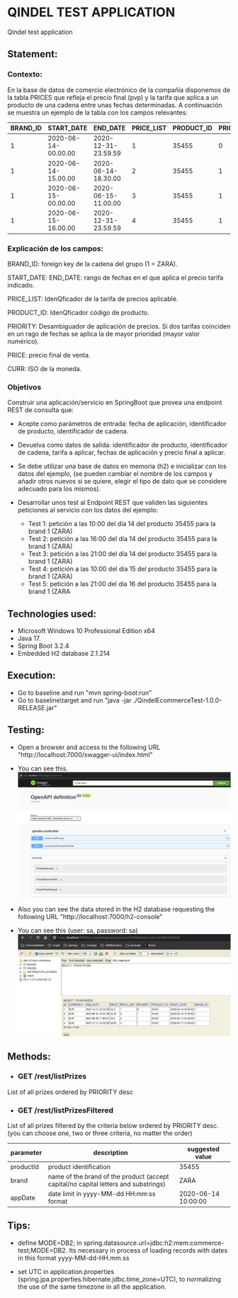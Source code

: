 # QINDEL TEST APPLICATION

Qindel test application

## Statement:

### Contexto:

En la base de datos de comercio electrónico de la compañía disponemos de la tabla PRICES que refleja el 
precio final (pvp) y la tarifa que aplica a un producto de una cadena entre unas fechas determinadas. A 
continuación se muestra un ejemplo de la tabla con los campos relevantes:

|BRAND_ID|START_DATE|END_DATE|PRICE_LIST|PRODUCT_ID|PRIORITY|PRICE|CURRENCY|
|------- |----------|--------|----------|----------|--------|-----|--------|
|1|2020-06-14-00.00.00|2020-12-31-23.59.59|1|35455|0|35.50|EUR|
|1|2020-06-14-15.00.00|2020-06-14-18.30.00|2|35455|1|25.45|EUR|
|1|2020-06-15-00.00.00|2020-06-15-11.00.00|3|35455|1|30.50|EUR|
|1|2020-06-15-16.00.00|2020-12-31-23.59.59|4|35455|1|38.95|EUR|

### Explicación de los campos:
BRAND_ID: foreign key de la cadena del grupo (1 = ZARA).

START_DATE: END_DATE: rango de fechas en el que aplica el precio tarifa indicado.

PRICE_LIST: IdenQficador de la tarifa de precios aplicable.

PRODUCT_ID: IdenQficador código de producto.

PRIORITY: Desambiguador de aplicación de precios. Si dos tarifas coinciden en un rago de fechas se aplica 
la de mayor prioridad (mayor valor numérico).

PRICE: precio final de venta.

CURR: ISO de la moneda.

### Objetivos

Construir una aplicación/servicio en SpringBoot que provea una endpoint REST de consulta que:

- Acepte como parámetros de entrada: fecha de aplicación, identificador de producto, identificador 
de cadena.

- Devuelva como datos de salida: identificador de producto, identificador de cadena, tarifa a aplicar, 
fechas de aplicación y precio final a aplicar.

- Se debe utilizar una base de datos en memoria (h2) e inicializar con los datos del ejemplo, (se 
pueden cambiar el nombre de los campos y añadir otros nuevos si se quiere, elegir el tipo de dato 
que se considere adecuado para los mismos).
 
- Desarrollar unos test al Endpoint REST que validen las siguientes peticiones al servicio con los 
datos del ejemplo:
 
   - Test 1: petición a las 10:00 del día 14 del producto 35455 para la brand 1 (ZARA)
   - Test 2: petición a las 16:00 del día 14 del producto 35455 para la brand 1 (ZARA)
   - Test 3: petición a las 21:00 del día 14 del producto 35455 para la brand 1 (ZARA)
   - Test 4: petición a las 10:00 del día 15 del producto 35455 para la brand 1 (ZARA)
   - Test 5: petición a las 21:00 del día 16 del producto 35455 para la brand 1 (ZARA

## Technologies used:

- Microsoft Windows 10 Professional Edition x64
- Java 17.
- Spring Boot 3.2.4
- Embedded H2 database 2.1.214

## Execution:

- Go to baseline and run "mvn spring-boot:run"
- Go to baseline\target and run "java -jar ./QindelEcommerceTest-1.0.0-RELEASE.jar"

## Testing:

- Open a browser and access to the following URL "http://localhost:7000/swagger-ui/index.html"

- You can see this. 
![alt text](https://github.com/jeag2002/QindelEcommerceTest/blob/master/swagger-ui.jpg?raw=true)

- Also you can see the data stored in the H2 database requesting the following URL "http://localhost:7000/h2-console"

- You can see this (user: sa, password: sa)
![alt text](https://github.com/jeag2002/QindelEcommerceTest/blob/master/h2-console-1.jpg?raw=true)

## Methods:

* <h3>GET /rest/listPrizes</h3>

List of all prizes ordered by PRIORITY desc


* <h3>GET /rest/listPrizesFiltered</h3>

List of all prizes filtered by the criteria below ordered by PRIORITY desc.
(you can choose one, two or three criteria, no matter the order)

|parameter|description|suggested value|
|---------|-----------|---------------|
|productId|product identification|35455|
|brand|name of the brand of the product (accept capital/no capital letters and substrings)|ZARA|
|appDate|date limit in yyyy-MM-dd HH:mm:ss format|2020-06-14 10:00:00|


## Tips:

* define MODE=DB2; in spring.datasource.url=jdbc:h2:mem:commerce-test;MODE=DB2. Its necessary in process of loading records with dates in this format yyyy-MM-dd-HH.mm.ss

* set UTC in application.properties (spring.jpa.properties.hibernate.jdbc.time_zone=UTC), to normalizing the use of the same timezone in all the application.
